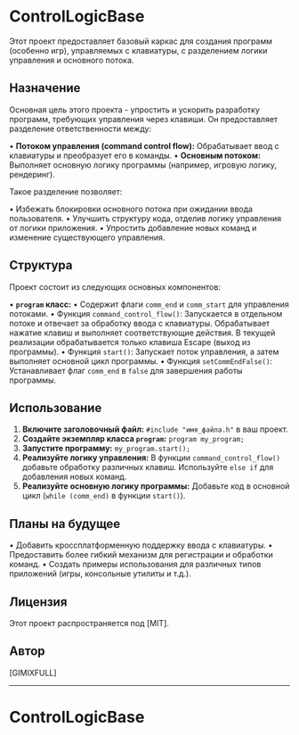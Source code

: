 ﻿# ControlLogicBase

Этот проект предоставляет базовый каркас для создания программ (особенно игр), управляемых с клавиатуры, с разделением логики управления и основного потока.

## Назначение

Основная цель этого проекта - упростить и ускорить разработку программ, требующих управления через клавиши.  Он предоставляет разделение ответственности между:

•   **Потоком управления (command control flow):** Обрабатывает ввод с клавиатуры и преобразует его в команды.
•   **Основным потоком:** Выполняет основную логику программы (например, игровую логику, рендеринг).

Такое разделение позволяет:

•   Избежать блокировки основного потока при ожидании ввода пользователя.
•   Улучшить структуру кода, отделив логику управления от логики приложения.
•   Упростить добавление новых команд и изменение существующего управления.

## Структура

Проект состоит из следующих основных компонентов:

•   **`program` класс:**
    •   Содержит флаги `comm_end` и `comm_start` для управления потоками.
    •   Функция `command_control_flow()`:  Запускается в отдельном потоке и отвечает за обработку ввода с клавиатуры.  Обрабатывает нажатие клавиш и выполняет соответствующие действия.  В текущей реализации обрабатывается только клавиша Escape (выход из программы).
    •   Функция `start()`:  Запускает поток управления, а затем выполняет основной цикл программы.
    •   Функция `setCommEndFalse()`: Устанавливает флаг `comm_end` в `false` для завершения работы программы.

## Использование

1.  **Включите заголовочный файл:** `#include "имя_файла.h"` в ваш проект.
2.  **Создайте экземпляр класса `program`:** `program my_program;`
3.  **Запустите программу:** `my_program.start();`
4.  **Реализуйте логику управления:**  В функции `command_control_flow()` добавьте обработку различных клавиш. Используйте `else if` для добавления новых команд.
5.  **Реализуйте основную логику программы:** Добавьте код в основной цикл (`while (comm_end)` в функции `start()`).

## Планы на будущее

•   Добавить кроссплатформенную поддержку ввода с клавиатуры.
•   Предоставить более гибкий механизм для регистрации и обработки команд.
•   Создать примеры использования для различных типов приложений (игры, консольные утилиты и т.д.).

## Лицензия

Этот проект распространяется под [MIT].

## Автор

[GIMIXFULL]

---

# ControlLogicBase